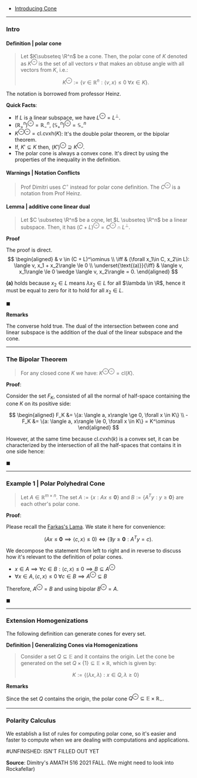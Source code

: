 - [Introducing Cone](Introducing%20Cone.md)


---
### **Intro**

#### **Definition | polar cone**
> Let $K\subseteq \R^n$ be a cone. 
> Then, the polar cone of $K$ denoted as $K^\ominus$ is the set of all vectors $v$ that makes an obtuse angle with all vectors from $K$, i.e.: 
> 
> $$
> K^\ominus := 
> \left\lbrace
>     v\in \mathbb{R}^n: 
>     \langle v, x\rangle \le 0 \; \forall x \in K
> \right\rbrace. 
> $$

The notation is borrowed from professor Heinz. 

**Quick Facts**: 

* If $L$ is a linear subspace, we have $L^\ominus = L^\perp$. 
* $(\mathbb R_+^n)^\ominus = \mathbb R_-^n$, $(\mathbb S_+^n)^\ominus =\mathbb S_-^n$
* $K^{\ominus\ominus} = \text{cl}.\text{cvxh}(K)$: It's the double polar theorem, or the bipolar theorem. 
* If, $K'\subseteq K$ then, $(K')^\ominus \supseteq K^\ominus$. 
* The polar cone is always a convex cone. It's direct by using the properties of the inequality in the definition. 

#### **Warnings | Notation Conflicts**
> Prof Dimitri uses $C^\circ$ instead for polar cone definition. The $C^\ominus$ is a notation from Prof Heinz. 

#### **Lemma | additive cone linear dual**
> Let $C \subseteq \R^n$ be a cone, let $L \subseteq \R^n$ be a linear subspace. 
> Then, it has $(C + L)^\ominus = C^\ominus \cap L^\perp$. 

**Proof**

The proof is direct. 
$$
\begin{aligned}
    & v \in (C + L)^\ominus 
    \\
    \iff & (\forall x_1\in C, x_2\in L): \langle v, x_1 + x_2\rangle 
    \le 0
    \\
    \underset{\text{(a)}}{\iff} & 
    \langle v, x_1\rangle \le 0 \wedge 
    \langle v, x_2\rangle = 0. 
\end{aligned}
$$

**(a)** holds because $x_2 \in L$ means $\lambda x_2 \in L$ for all $\lambda \in \R$, hence it must be equal to zero for it to hold for all $x_2 \in L$. 

$\blacksquare$

**Remarks**

The converse hold true. 
The dual of the intersection between cone and linear subspace is the addition of the dual of the linear subspace and the cone. 

---
### **The Bipolar Theorem**

> For any closed cone $K$ we have: $K^{\ominus\ominus} = \text{cl}(K)$. 

**Proof**: 

Consider the set $F_K$, consisted of all the normal of half-space containing the cone $K$ on its positive side: 

$$
\begin{aligned}
    F_K &= \{a: \langle a, x\rangle \ge 0, \forall x \in K\}
    \\
    -F_K &= \{a: \langle a, x\rangle \le 0, \forall x \in K\} = K^\ominus
\end{aligned}
$$

However, at the same time because $\text{cl}.\text{cvxh}(k)$ is a convex set, it can be characterized by the intersection of all the half-spaces that contains it in one side hence: 

$\blacksquare$

---
### **Example 1 | Polar Polyhedral Cone**
> Let $A \in \mathbb R^{m\times n}$. 
> The set $A := \{x: Ax \le \mathbf 0\}$ and $B:=\{A^T y: y\ge \mathbf 0\}$ are each other's polar cone. 

**Proof**: 

Please recall the [Farkas's Lama](AMATH%20514%20Combinatorics%20Optimizations/Farkas's%20Lama.md). 
We state it here for convenience: 

$$
(Ax \le \mathbf 0 \implies \langle c, x\rangle \le 0) \iff (\exists y\ge \mathbf 0: A^Ty = c). 
$$

We decompose the statement from left to right and in reverse to discuss how it's relevant to the definition of polar cones. 

* $x \in A\implies \forall c \in B: \langle c, x\rangle \le 0 \implies B \subseteq A^\ominus$ 
* $\forall x \in A, \langle c, x\rangle \le 0\;  \forall c \in B \implies A^\ominus \subseteq B$

Therefore, $A^\ominus = B$ and using bipolar $B^\ominus = A$. 

$\blacksquare$


---
### **Extension Homogenizations**

The following definition can generate cones for every set. 

**Definition | Generalizing Cones via Homogenizations**

> Consider a set $Q\subseteq \mathbb E$ and it contains the origin. Let the cone be generated on the set $Q\times \{1\}\subseteq \mathbb E\times \mathbb R$, which is given by: 
> 
> $$
>   K := \{(\lambda x, \lambda): x\in Q, \lambda \ge 0\}
> $$

**Remarks**

Since the set $Q$ contains the origin, the polar cone $Q^\ominus\subseteq \mathbb E\times \mathbb R_-$. 



---
### **Polarity Calculus**

We establish a list of rules for computing polar cone, so it's easier and faster to compute when we are dealing with computations and applications. 

#UNFINISHED: ISN'T FILLED OUT YET

**Source**: Dimitry's AMATH 516 2021 FALL. (We might need to look into Rockafellar)




